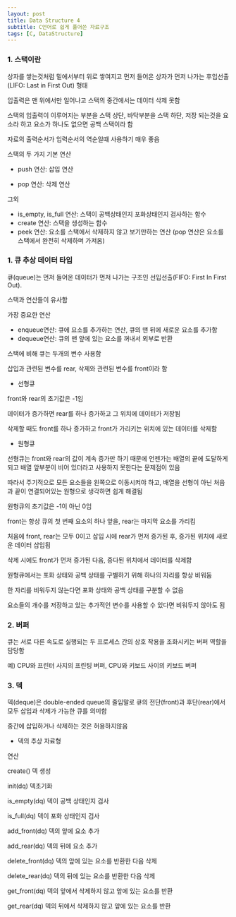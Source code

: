 ```yaml
---
layout: post
title: Data Structure 4
subtitle: C언어로 쉽게 풀어쓴 자료구조
tags: [C, DataStructure]
---
```



### 1.   스택이란


상자를 쌓는것처럼 밑에서부터 위로 쌓여지고 먼저 들어온 상자가 먼저 나가는 후입선출(LIFO: Last in First Out) 형태

입출력은 맨 위에서만 일어나고 스택의 중간에서는 데이터 삭제 못함

스택의 입출력이 이루어지는 부분을 스택 상단, 바닥부분을 스택 하단, 저장 되는것을 요소라 하고 요소가 하나도 없으면 공백 스택이라 함

자료의 출력순서가 입력순서의 역순일떄 사용하기 매우 좋음

스택의 두 가지 기본 연산

 - push 연산: 삽입 연산
 
 - pop 연산: 삭제 연산
 
 
 그외
    
- is_empty, is_full 연산: 스택이 공백상태인지 포화상태인지 검사하는 함수
- create 연산: 스택을 생성하는 함수
- peek 연산: 요소를 스택에서 삭제하지 않고 보기만하는 연산 (pop 연산은 요소를 스택에서 완전히 삭제하며 가져옴)




### 1.   큐 추상 데이터 타입


큐(queue)는 먼저 들어온 데이터가 먼저 나가는 구조인 선입선출(FIFO: First In First Out).

스택과 연산들이 유사함

가장 중요한 연산

- enqueue연산: 큐에 요소를 추가하는 연산, 큐의 맨 뒤에 새로운 요소를 추가함
- dequeue연산: 큐의 맨 앞에 있는 요소를 꺼내서 외부로 반환

스택에 비해 큐는 두개의 변수 사용함

삽입과 관련된 변수를 rear, 삭제와 관련된 변수를 front이라 함


- 선형큐

front와 rear의 초기값은 -1임

데이터가 증가하면 rear를 하나 증가하고 그 위치에 데이터가 저장됨

삭제할 때도 front를 하나 증가하고 front가 가리키는 위치에 있는 데이터를 삭제함


- 원형큐

선형큐는 front와 rear의 값이 계속 증가만 하기 때문에 언젠가는 배열의 끝에 도달하게 되고 배열 앞부분이 비어 있더라고 사용하지 못한다는 문제점이 있음

따라서 주기적으로 모든 요소들을 왼쪽으로 이동시켜야 하고, 배열을 선형이 아닌 처음과 끝이 연결되어있는 원형으로 생각하면 쉽게 해결됨

원형큐의 초기값은 -1이 아닌 0임

front는 항상 큐의 첫 번째 요소의 하나 앞을, rear는 마지막 요소를 가리킴

처음에 front, rear는 모두 0이고 삽입 시에 rear가 먼저 증가된 후, 증가된 위치에 새로운 데이터 삽입됨

삭제 시에도 front가 먼저 증가된 다음, 증다된 위치에서 데이터를 삭제함

원형큐에서는 포화 상태와 공백 상태를 구별하기 위해 하나의 자리를 항상 비워둠

한 자리를 비워두지 않는다면 포화 상태와 공백 상태를 구분할 수 없음

요소들의 개수를 저장하고 았는 추가적인 변수를 사용할 수 있다면 비워두지 않아도 됨


### 2.   버퍼


큐는 서로 다른 속도로 실행되는 두 프로세스 간의 상호 작용을 조화시키는 버퍼 역할을 담당함

예) CPU와 프린터 사지의 프린팅 버퍼, CPU와 키보드 사이의 키보드 버퍼


### 3.   덱


덱(deque)은 double-ended queue의 줄임말로 큐의 전단(front)과 후단(rear)에서 모두 삽입과 삭제가 가능한 큐를 의미함

중간에 삽입하거나 삭제하는 것은 허용하지않음

- 덱의 추상 자료형


연산


create() 덱 생성

init(dq) 덱초기화

is_empty(dq) 덱이 공백 상태인지 검사

is_full(dq) 덱이 포화 상태인지 검사

add_front(dq) 덱의 앞에 요소 추가

add_rear(dq) 덱의 뒤에 요소 추가

delete_front(dq) 덱의 앞에 있는 요소를 반환한 다음 삭제

delete_rear(dq) 덱의 뒤에 있는 요소를 반환한 다음 삭제

get_front(dq) 덱의 앞에서 삭제하지 않고 앞에 있는 요소를 반환

get_rear(dq) 덱의 뒤에서 삭제하지 않고 앞에 있는 요소를 반환
    
    
    
    
